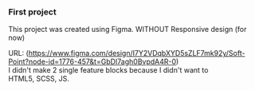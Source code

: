 ### First project
This project was created using Figma.
WITHOUT Responsive design (for now)

URL: (https://www.figma.com/design/I7Y2VDqbXYD5sZLF7mk92y/Soft-Point?node-id=1776-457&t=GbDI7agh0BvpdA4R-0)<br>
I didn't make 2 single feature blocks because I didn't want to <br>
HTML5, SCSS, JS. 

